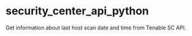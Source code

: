 # security_center_api_python
Get information about last host scan date and time from Tenable SC API.
